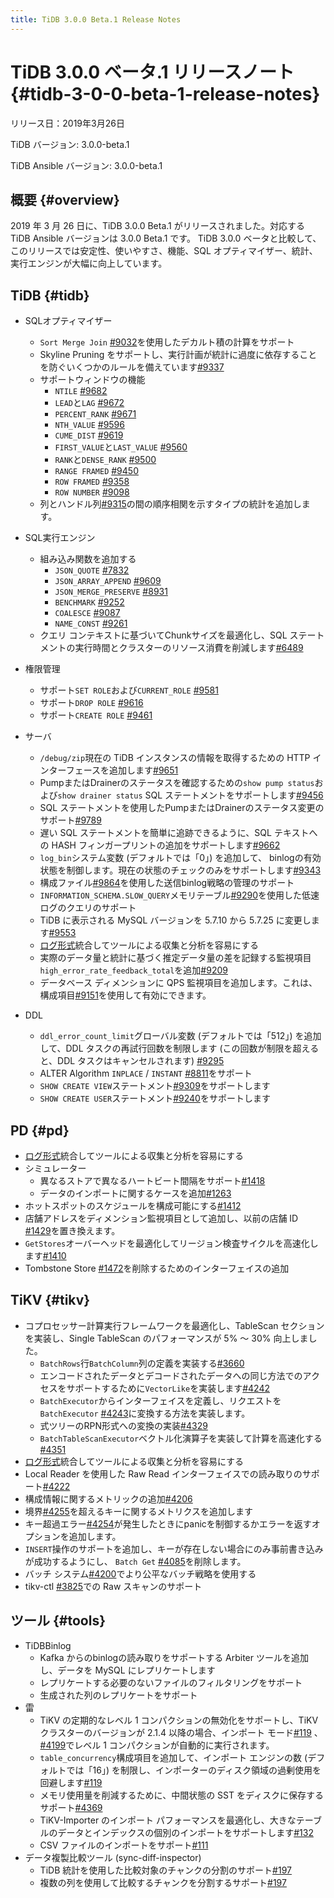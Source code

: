 ```yaml
---
title: TiDB 3.0.0 Beta.1 Release Notes
---
```


# TiDB 3.0.0 ベータ.1 リリースノート {#tidb-3-0-0-beta-1-release-notes}

リリース日：2019年3月26日

TiDB バージョン: 3.0.0-beta.1

TiDB Ansible バージョン: 3.0.0-beta.1

## 概要 {#overview}

2019 年 3 月 26 日に、TiDB 3.0.0 Beta.1 がリリースされました。対応する TiDB Ansible バージョンは 3.0.0 Beta.1 です。 TiDB 3.0.0 ベータと比較して、このリリースでは安定性、使いやすさ、機能、SQL オプティマイザー、統計、実行エンジンが大幅に向上しています。

## TiDB {#tidb}

-   SQLオプティマイザー
    -   `Sort Merge Join` [<a href="https://github.com/pingcap/tidb/pull/9037">#9032</a>](https://github.com/pingcap/tidb/pull/9037)を使用したデカルト積の計算をサポート
    -   Skyline Pruning をサポートし、実行計画が統計に過度に依存することを防ぐいくつかのルールを備えています[<a href="https://github.com/pingcap/tidb/pull/9337">#9337</a>](https://github.com/pingcap/tidb/pull/9337)

    <!---->

    -   サポートウィンドウの機能
        -   `NTILE` [<a href="https://github.com/pingcap/tidb/pull/9682">#9682</a>](https://github.com/pingcap/tidb/pull/9682)
        -   `LEAD`と`LAG` [<a href="https://github.com/pingcap/tidb/pull/9672">#9672</a>](https://github.com/pingcap/tidb/pull/9672)
        -   `PERCENT_RANK` [<a href="https://github.com/pingcap/tidb/pull/9671">#9671</a>](https://github.com/pingcap/tidb/pull/9671)
        -   `NTH_VALUE` [<a href="https://github.com/pingcap/tidb/pull/9596">#9596</a>](https://github.com/pingcap/tidb/pull/9596)
        -   `CUME_DIST` [<a href="https://github.com/pingcap/tidb/pull/9619">#9619</a>](https://github.com/pingcap/tidb/pull/9619)
        -   `FIRST_VALUE`と`LAST_VALUE` [<a href="https://github.com/pingcap/tidb/pull/9560">#9560</a>](https://github.com/pingcap/tidb/pull/9560)
        -   `RANK`と`DENSE_RANK` [<a href="https://github.com/pingcap/tidb/pull/9500">#9500</a>](https://github.com/pingcap/tidb/pull/9500)
        -   `RANGE FRAMED` [<a href="https://github.com/pingcap/tidb/pull/9450">#9450</a>](https://github.com/pingcap/tidb/pull/9450)
        -   `ROW FRAMED` [<a href="https://github.com/pingcap/tidb/pull/9358">#9358</a>](https://github.com/pingcap/tidb/pull/9358)
        -   `ROW NUMBER` [<a href="https://github.com/pingcap/tidb/pull/9098">#9098</a>](https://github.com/pingcap/tidb/pull/9098)

    <!---->

    -   列とハンドル列[<a href="https://github.com/pingcap/tidb/pull/9315">#9315</a>](https://github.com/pingcap/tidb/pull/9315)の間の順序相関を示すタイプの統計を追加します。
-   SQL実行エンジン
    -   組み込み関数を追加する
        -   `JSON_QUOTE` [<a href="https://github.com/pingcap/tidb/pull/7832">#7832</a>](https://github.com/pingcap/tidb/pull/7832)
        -   `JSON_ARRAY_APPEND` [<a href="https://github.com/pingcap/tidb/pull/9609">#9609</a>](https://github.com/pingcap/tidb/pull/9609)
        -   `JSON_MERGE_PRESERVE` [<a href="https://github.com/pingcap/tidb/pull/8931">#8931</a>](https://github.com/pingcap/tidb/pull/8931)
        -   `BENCHMARK` [<a href="https://github.com/pingcap/tidb/pull/9252">#9252</a>](https://github.com/pingcap/tidb/pull/9252)
        -   `COALESCE` [<a href="https://github.com/pingcap/tidb/pull/9087">#9087</a>](https://github.com/pingcap/tidb/pull/9087)
        -   `NAME_CONST` [<a href="https://github.com/pingcap/tidb/pull/9261">#9261</a>](https://github.com/pingcap/tidb/pull/9261)

    <!---->

    -   クエリ コンテキストに基づいてChunkサイズを最適化し、SQL ステートメントの実行時間とクラスターのリソース消費を削減します[<a href="https://github.com/pingcap/tidb/issues/6489">#6489</a>](https://github.com/pingcap/tidb/issues/6489)
-   権限管理
    -   サポート`SET ROLE`および`CURRENT_ROLE` [<a href="https://github.com/pingcap/tidb/pull/9581">#9581</a>](https://github.com/pingcap/tidb/pull/9581)
    -   サポート`DROP ROLE` [<a href="https://github.com/pingcap/tidb/pull/9616">#9616</a>](https://github.com/pingcap/tidb/pull/9616)
    -   サポート`CREATE ROLE` [<a href="https://github.com/pingcap/tidb/pull/9461">#9461</a>](https://github.com/pingcap/tidb/pull/9461)
-   サーバ
    -   `/debug/zip`現在の TiDB インスタンスの情報を取得するための HTTP インターフェースを追加します[<a href="https://github.com/pingcap/tidb/pull/9651">#9651</a>](https://github.com/pingcap/tidb/pull/9651)
    -   PumpまたはDrainerのステータスを確認するための`show pump status`および`show drainer status` SQL ステートメントをサポートします[<a href="https://github.com/pingcap/tidb/pull/9456">#9456</a>](https://github.com/pingcap/tidb/pull/9456)
    -   SQL ステートメントを使用したPumpまたはDrainerのステータス変更のサポート[<a href="https://github.com/pingcap/tidb/pull/9789">#9789</a>](https://github.com/pingcap/tidb/pull/9789)
    -   遅い SQL ステートメントを簡単に追跡できるように、SQL テキストへの HASH フィンガープリントの追加をサポートします[<a href="https://github.com/pingcap/tidb/pull/9662">#9662</a>](https://github.com/pingcap/tidb/pull/9662)
    -   `log_bin`システム変数 (デフォルトでは「0」) を追加して、 binlogの有効状態を制御します。現在の状態のチェックのみをサポートします[<a href="https://github.com/pingcap/tidb/pull/9343">#9343</a>](https://github.com/pingcap/tidb/pull/9343)
    -   構成ファイル[<a href="https://github.com/pingcap/tidb/pull/9864">#9864</a>](https://github.com/pingcap/tidb/pull/9864)を使用した送信binlog戦略の管理のサポート
    -   `INFORMATION_SCHEMA.SLOW_QUERY`メモリテーブル[<a href="https://github.com/pingcap/tidb/pull/9290">#9290</a>](https://github.com/pingcap/tidb/pull/9290)を使用した低速ログのクエリのサポート
    -   TiDB に表示される MySQL バージョンを 5.7.10 から 5.7.25 に変更します[<a href="https://github.com/pingcap/tidb/pull/9553">#9553</a>](https://github.com/pingcap/tidb/pull/9553)
    -   [<a href="https://github.com/tikv/rfcs/blob/master/text/0018-unified-log-format.md">ログ形式</a>](https://github.com/tikv/rfcs/blob/master/text/0018-unified-log-format.md)統合してツールによる収集と分析を容易にする
    -   実際のデータ量と統計に基づく推定データ量の差を記録する監視項目`high_error_rate_feedback_total`を追加[<a href="https://github.com/pingcap/tidb/pull/9209">#9209</a>](https://github.com/pingcap/tidb/pull/9209)
    -   データベース ディメンションに QPS 監視項目を追加します。これは、構成項目[<a href="https://github.com/pingcap/tidb/pull/9151">#9151</a>](https://github.com/pingcap/tidb/pull/9151)を使用して有効にできます。
-   DDL
    -   `ddl_error_count_limit`グローバル変数 (デフォルトでは「512」) を追加して、DDL タスクの再試行回数を制限します (この回数が制限を超えると、DDL タスクはキャンセルされます) [<a href="https://github.com/pingcap/tidb/pull/9295">#9295</a>](https://github.com/pingcap/tidb/pull/9295)
    -   ALTER Algorithm `INPLACE` / `INSTANT` [<a href="https://github.com/pingcap/tidb/pull/8811">#8811</a>](https://github.com/pingcap/tidb/pull/8811)をサポート
    -   `SHOW CREATE VIEW`ステートメント[<a href="https://github.com/pingcap/tidb/pull/9309">#9309</a>](https://github.com/pingcap/tidb/pull/9309)をサポートします
    -   `SHOW CREATE USER`ステートメント[<a href="https://github.com/pingcap/tidb/pull/9240">#9240</a>](https://github.com/pingcap/tidb/pull/9240)をサポートします

## PD {#pd}

-   [<a href="https://github.com/tikv/rfcs/blob/master/text/0018-unified-log-format.md">ログ形式</a>](https://github.com/tikv/rfcs/blob/master/text/0018-unified-log-format.md)統合してツールによる収集と分析を容易にする
-   シミュレーター
    -   異なるストアで異なるハートビート間隔をサポート[<a href="https://github.com/pingcap/pd/pull/1418">#1418</a>](https://github.com/pingcap/pd/pull/1418)
    -   データのインポートに関するケースを追加[<a href="https://github.com/pingcap/pd/pull/1263">#1263</a>](https://github.com/pingcap/pd/pull/1263)
-   ホットスポットのスケジュールを構成可能にする[<a href="https://github.com/pingcap/pd/pull/1412">#1412</a>](https://github.com/pingcap/pd/pull/1412)
-   店舗アドレスをディメンション監視項目として追加し、以前の店舗 ID [<a href="https://github.com/pingcap/pd/pull/1429">#1429</a>](https://github.com/pingcap/pd/pull/1429)を置き換えます。
-   `GetStores`オーバーヘッドを最適化してリージョン検査サイクルを高速化します[<a href="https://github.com/pingcap/pd/pull/1410">#1410</a>](https://github.com/pingcap/pd/pull/1410)
-   Tombstone Store [<a href="https://github.com/pingcap/pd/pull/1472">#1472</a>](https://github.com/pingcap/pd/pull/1472)を削除するためのインターフェイスの追加

## TiKV {#tikv}

-   コプロセッサー計算実行フレームワークを最適化し、TableScan セクションを実装し、Single TableScan のパフォーマンスが 5% ～ 30% 向上しました。
    -   `BatchRows`行`BatchColumn`列の定義を実装する[<a href="https://github.com/tikv/tikv/pull/3660">#3660</a>](https://github.com/tikv/tikv/pull/3660)
    -   エンコードされたデータとデコードされたデータへの同じ方法でのアクセスをサポートするために`VectorLike`を実装します[<a href="https://github.com/tikv/tikv/pull/4242">#4242</a>](https://github.com/tikv/tikv/pull/4242)
    -   `BatchExecutor`からインターフェイスを定義し、リクエストを`BatchExecutor` [<a href="https://github.com/tikv/tikv/pull/4243">#4243</a>](https://github.com/tikv/tikv/pull/4243)に変換する方法を実装します。
    -   式ツリーのRPN形式への変換の実装[<a href="https://github.com/tikv/tikv/pull/4329">#4329</a>](https://github.com/tikv/tikv/pull/4329)
    -   `BatchTableScanExecutor`ベクトル化演算子を実装して計算を高速化する[<a href="https://github.com/tikv/tikv/pull/4351">#4351</a>](https://github.com/tikv/tikv/pull/4351)
-   [<a href="https://github.com/tikv/rfcs/blob/master/text/0018-unified-log-format.md">ログ形式</a>](https://github.com/tikv/rfcs/blob/master/text/0018-unified-log-format.md)統合してツールによる収集と分析を容易にする
-   Local Reader を使用した Raw Read インターフェイスでの読み取りのサポート[<a href="https://github.com/tikv/tikv/pull/4222">#4222</a>](https://github.com/tikv/tikv/pull/4222)
-   構成情報に関するメトリックの追加[<a href="https://github.com/tikv/tikv/pull/4206">#4206</a>](https://github.com/tikv/tikv/pull/4206)
-   境界[<a href="https://github.com/tikv/tikv/pull/4255">#4255</a>](https://github.com/tikv/tikv/pull/4255)を超えるキーに関するメトリクスを追加します
-   キー超過エラー[<a href="https://github.com/tikv/tikv/pull/4254">#4254</a>](https://github.com/tikv/tikv/pull/4254)が発生したときにpanicを制御するかエラーを返すオプションを追加します。
-   `INSERT`操作のサポートを追加し、キーが存在しない場合にのみ事前書き込みが成功するようにし、 `Batch Get` [<a href="https://github.com/tikv/tikv/pull/4085">#4085</a>](https://github.com/tikv/tikv/pull/4085)を削除します。
-   バッチ システム[<a href="https://github.com/tikv/tikv/pull/4200">#4200</a>](https://github.com/tikv/tikv/pull/4200)でより公平なバッチ戦略を使用する
-   tikv-ctl [<a href="https://github.com/tikv/tikv/pull/3825">#3825</a>](https://github.com/tikv/tikv/pull/3825)での Raw スキャンのサポート

## ツール {#tools}

-   TiDBBinlog
    -   Kafka からのbinlogの読み取りをサポートする Arbiter ツールを追加し、データを MySQL にレプリケートします
    -   レプリケートする必要のないファイルのフィルタリングをサポート
    -   生成された列のレプリケートをサポート
-   雷
    -   TiKV の定期的なレベル 1 コンパクションの無効化をサポートし、TiKV クラスターのバージョンが 2.1.4 以降の場合、インポート モード[<a href="https://github.com/pingcap/tidb-lightning/pull/119">#119</a>](https://github.com/pingcap/tidb-lightning/pull/119) 、 [<a href="https://github.com/tikv/tikv/pull/4199">#4199</a>](https://github.com/tikv/tikv/pull/4199)でレベル 1 コンパクションが自動的に実行されます。
    -   `table_concurrency`構成項目を追加して、インポート エンジンの数 (デフォルトでは「16」) を制限し、インポーターのディスク領域の過剰使用を回避します[<a href="https://github.com/pingcap/tidb-lightning/pull/119">#119</a>](https://github.com/pingcap/tidb-lightning/pull/119)
    -   メモリ使用量を削減するために、中間状態の SST をディスクに保存するサポート[<a href="https://github.com/tikv/tikv/pull/4369">#4369</a>](https://github.com/tikv/tikv/pull/4369)
    -   TiKV-Importer のインポート パフォーマンスを最適化し、大きなテーブルのデータとインデックスの個別のインポートをサポートします[<a href="https://github.com/pingcap/tidb-lightning/pull/132">#132</a>](https://github.com/pingcap/tidb-lightning/pull/132)
    -   CSV ファイルのインポートをサポート[<a href="https://github.com/pingcap/tidb-lightning/pull/111">#111</a>](https://github.com/pingcap/tidb-lightning/pull/111)
-   データ複製比較ツール (sync-diff-inspector)
    -   TiDB 統計を使用した比較対象のチャンクの分割のサポート[<a href="https://github.com/pingcap/tidb-tools/pull/197">#197</a>](https://github.com/pingcap/tidb-tools/pull/197)
    -   複数の列を使用して比較するチャンクを分割するサポート[<a href="https://github.com/pingcap/tidb-tools/pull/197">#197</a>](https://github.com/pingcap/tidb-tools/pull/197)
